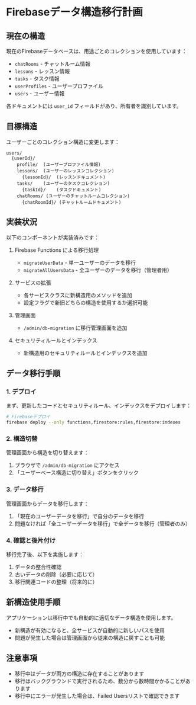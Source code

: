 # Firebaseデータ構造移行計画

## 現在の構造
現在のFirebaseデータベースは、用途ごとのコレクションを使用しています：

- `chatRooms` - チャットルーム情報
- `lessons` - レッスン情報
- `tasks` - タスク情報
- `userProfiles` - ユーザープロファイル
- `users` - ユーザー情報

各ドキュメントには `user_id` フィールドがあり、所有者を識別しています。

## 目標構造
ユーザーごとのコレクション構造に変更します：

```
users/
  {userId}/
    profile/  (ユーザープロファイル情報)
    lessons/  (ユーザーのレッスンコレクション)
      {lessonId}/  (レッスンドキュメント)
    tasks/    (ユーザーのタスクコレクション)
      {taskId}/    (タスクドキュメント)
    chatRooms/ (ユーザーのチャットルームコレクション)
      {chatRoomId}/ (チャットルームドキュメント)
```

## 実装状況

以下のコンポーネントが実装済みです：

1. Firebase Functions による移行処理
   - `migrateUserData` - 単一ユーザーのデータを移行
   - `migrateAllUsersData` - 全ユーザーのデータを移行（管理者用）

2. サービスの拡張
   - 各サービスクラスに新構造用のメソッドを追加
   - 設定フラグで新旧どちらの構造を使用するか選択可能

3. 管理画面
   - `/admin/db-migration` に移行管理画面を追加

4. セキュリティルールとインデックス
   - 新構造用のセキュリティルールとインデックスを追加

## データ移行手順

### 1. デプロイ
まず、更新したコードとセキュリティルール、インデックスをデプロイします：

```bash
# Firebaseデプロイ
firebase deploy --only functions,firestore:rules,firestore:indexes
```

### 2. 構造切替
管理画面から構造を切り替えます：

1. ブラウザで `/admin/db-migration` にアクセス
2. 「ユーザーベース構造に切り替え」ボタンをクリック

### 3. データ移行
管理画面からデータを移行します：

1. 「現在のユーザーデータを移行」で自分のデータを移行
2. 問題なければ「全ユーザーデータを移行」で全データを移行（管理者のみ）

### 4. 確認と後片付け

移行完了後、以下を実施します：

1. データの整合性確認
2. 古いデータの削除（必要に応じて）
3. 移行関連コードの整理（将来的に）

## 新構造使用手順

アプリケーションは移行中でも自動的に適切なデータ構造を使用します。

- 新構造が有効になると、全サービスが自動的に新しいパスを使用
- 問題が発生した場合は管理画面から従来の構造に戻すことも可能

## 注意事項

- 移行中はデータが両方の構造に存在することがあります
- 移行はバックグラウンドで実行されるため、数分から数時間かかることがあります
- 移行中にエラーが発生した場合は、Failed Usersリストで確認できます 